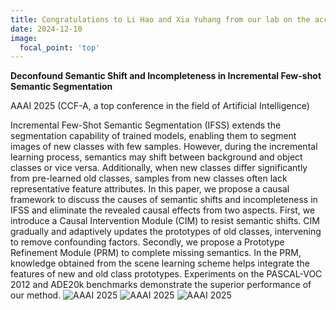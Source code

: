```yaml
---
title: Congratulations to Li Hao and Xia Yuhang from our lab on the acceptance of their paper by AAAI 2025 (CCF-A)
date: 2024-12-10
image:
  focal_point: 'top'
---
```

**Deconfound Semantic Shift and Incompleteness in Incremental Few-shot Semantic Segmentation**
<!--more-->


AAAI 2025 (CCF-A, a top conference in the field of Artificial Intelligence)

Incremental Few-Shot Semantic Segmentation (IFSS) extends the segmentation capability of trained models, enabling them to segment images of new classes with few samples. However, during the incremental learning process, semantics may shift between background and object classes or vice versa. Additionally, when new classes differ significantly from pre-learned old classes, samples from new classes often lack representative feature attributes. In this paper, we propose a causal framework to discuss the causes of semantic shifts and incompleteness in IFSS and eliminate the revealed causal effects from two aspects. First, we introduce a Causal Intervention Module (CIM) to resist semantic shifts. CIM gradually and adaptively updates the prototypes of old classes, intervening to remove confounding factors. Secondly, we propose a Prototype Refinement Module (PRM) to complete missing semantics. In the PRM, knowledge obtained from the scene learning scheme helps integrate the features of new and old class prototypes. Experiments on the PASCAL-VOC 2012 and ADE20k benchmarks demonstrate the superior performance of our method.
![AAAI 2025](\news\24-12-10-1.jpg)
![AAAI 2025](\news\24-12-10-2.jpg)
![AAAI 2025](\news\24-12-10-3.jpg)

